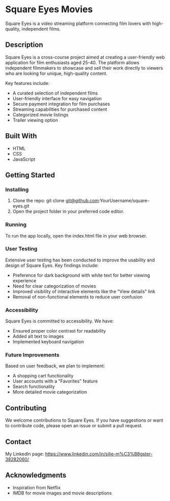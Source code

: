 # Square Eyes Movies 

Square Eyes is a video streaming platform connecting film lovers with high-quality, independent films.

## Description

Square Eyes is a cross-course project aimed at creating a user-friendly web application for film enthusiasts aged 25-40. The platform allows independent filmmakers to showcase and sell their work directly to viewers who are looking for unique, high-quality content.

Key features include:

- A curated selection of independent films
- User-friendly interface for easy navigation
- Secure payment integration for film purchases
- Streaming capabilities for purchased content
- Categorized movie listings
- Trailer viewing option

## Built With

- HTML
- CSS
- JavaScript

## Getting Started

### Installing

1. Clone the repo:
git clone git@github.com:YourUsername/square-eyes.git
2. Open the project folder in your preferred code editor. 

### Running

To run the app locally, open the index.html file in your web browser.

### User Testing

Extensive user testing has been conducted to improve the usability and design of Square Eyes. Key findings include:

- Preference for dark background with white text for better viewing experience
- Need for clear categorization of movies
- Improved visibility of interactive elements like the "View details" link
- Removal of non-functional elements to reduce user confusion

### Accessibility

Square Eyes is committed to accessibility. We have:

- Ensured proper color contrast for readability
- Added alt text to images
- Implemented keyboard navigation

### Future Improvements

Based on user feedback, we plan to implement:

- A shopping cart functionality
- User accounts with a "Favorites" feature
- Search functionality
- More detailed movie categorization

## Contributing

We welcome contributions to Square Eyes. If you have suggestions or want to contribute code, please open an issue or submit a pull request.

## Contact

My LinkedIn page: https://www.linkedin.com/in/silje-m%C3%B8gster-38282060/

## Acknowledgments

- Inspiration from Netflix 
- IMDB for movie images and movie descriptions 
